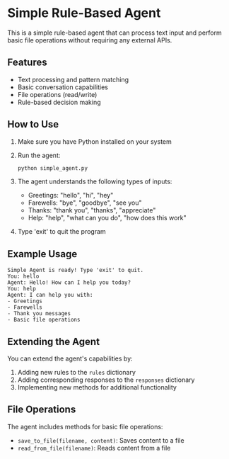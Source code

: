 # Simple Rule-Based Agent

This is a simple rule-based agent that can process text input and perform basic file operations without requiring any external APIs.

## Features

- Text processing and pattern matching
- Basic conversation capabilities
- File operations (read/write)
- Rule-based decision making

## How to Use

1. Make sure you have Python installed on your system
2. Run the agent:
   ```bash
   python simple_agent.py
   ```

3. The agent understands the following types of inputs:
   - Greetings: "hello", "hi", "hey"
   - Farewells: "bye", "goodbye", "see you"
   - Thanks: "thank you", "thanks", "appreciate"
   - Help: "help", "what can you do", "how does this work"

4. Type 'exit' to quit the program

## Example Usage

```
Simple Agent is ready! Type 'exit' to quit.
You: hello
Agent: Hello! How can I help you today?
You: help
Agent: I can help you with:
- Greetings
- Farewells
- Thank you messages
- Basic file operations
```

## Extending the Agent

You can extend the agent's capabilities by:
1. Adding new rules to the `rules` dictionary
2. Adding corresponding responses to the `responses` dictionary
3. Implementing new methods for additional functionality

## File Operations

The agent includes methods for basic file operations:
- `save_to_file(filename, content)`: Saves content to a file
- `read_from_file(filename)`: Reads content from a file 